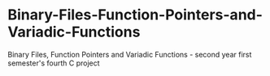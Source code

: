 # Binary-Files-Function-Pointers-and-Variadic-Functions
Binary Files, Function Pointers and Variadic Functions - second year first semester's fourth C project

